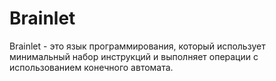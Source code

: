 # Brainlet

Brainlet - это язык программирования, который использует минимальный набор инструкций и выполняет операции с использованием конечного автомата.
